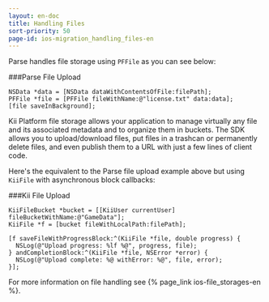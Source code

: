 ```yaml
---
layout: en-doc
title: Handling Files
sort-priority: 50
page-id: ios-migration_handling_files-en
---
```

Parse handles file storage using `PFFile` as you can see below:

###Parse File Upload
```objc
NSData *data = [NSData dataWithContentsOfFile:filePath];
PFFile *file = [PFFile fileWithName:@"license.txt" data:data];
[file saveInBackground];
```

Kii Platform file storage allows your application to manage virtually any file and its associated metadata and to organize them in buckets. The SDK allows you to upload/download files, put files in a trashcan or permanently delete files, and even publish them to a URL with just a few lines of client code. 

Here's the equivalent to the Parse file upload example above but using `KiiFile` with asynchronous block callbacks:

###Kii File Upload
```objc
KiiFileBucket *bucket = [[KiiUser currentUser] fileBucketWithName:@"GameData"];
KiiFile *f = [bucket fileWithLocalPath:filePath];

[f saveFileWithProgressBlock:^(KiiFile *file, double progress) {
  NSLog(@"Upload progress: %lf %@", progress, file);
} andCompletionBlock:^(KiiFile *file, NSError *error) {
  NSLog(@"Upload complete: %@ withError: %@", file, error);
}];
```

For more information on file handling see {% page_link ios-file_storages-en %}.

